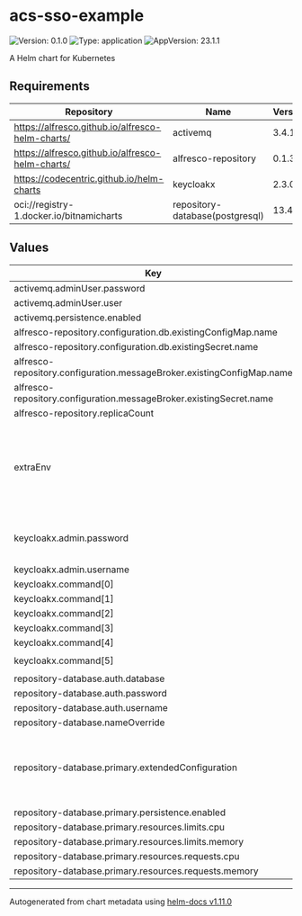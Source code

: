 # acs-sso-example

![Version: 0.1.0](https://img.shields.io/badge/Version-0.1.0-informational?style=flat-square) ![Type: application](https://img.shields.io/badge/Type-application-informational?style=flat-square) ![AppVersion: 23.1.1](https://img.shields.io/badge/AppVersion-23.1.1-informational?style=flat-square)

A Helm chart for Kubernetes

## Requirements

| Repository | Name | Version |
|------------|------|---------|
| https://alfresco.github.io/alfresco-helm-charts/ | activemq | 3.4.1 |
| https://alfresco.github.io/alfresco-helm-charts/ | alfresco-repository | 0.1.3 |
| https://codecentric.github.io/helm-charts | keycloakx | 2.3.0 |
| oci://registry-1.docker.io/bitnamicharts | repository-database(postgresql) | 13.4.0 |

## Values

| Key | Type | Default | Description |
|-----|------|---------|-------------|
| activemq.adminUser.password | string | `"alfresco"` |  |
| activemq.adminUser.user | string | `"alfresco"` |  |
| activemq.persistence.enabled | bool | `false` |  |
| alfresco-repository.configuration.db.existingConfigMap.name | string | `"repository-database"` |  |
| alfresco-repository.configuration.db.existingSecret.name | string | `"repository-database"` |  |
| alfresco-repository.configuration.messageBroker.existingConfigMap.name | string | `"repository-message-broker"` |  |
| alfresco-repository.configuration.messageBroker.existingSecret.name | string | `"repository-message-broker"` |  |
| alfresco-repository.replicaCount | int | `1` |  |
| extraEnv | string | `"- name: KEYCLOAK_ADMIN\n  value: admin\n- name: KEYCLOAK_ADMIN_PASSWORD\n  value: admin\n- name: JAVA_OPTS_APPEND\n  value: >-\n    -Djgroups.dns.query={{ include \"keycloak.fullname\" . }}-headless\n"` |  |
| keycloakx.admin.password | string | `nil` | @default andomly generated on first deployment get value using: kubectl -n alfresco get secrets keycloak-admin -o jsonpath='{@.data.KEYCLOAK_ADMIN_PASSWORD}' | base64 - |
| keycloakx.admin.username | string | `nil` | @default admin |
| keycloakx.command[0] | string | `"/opt/keycloak/bin/kc.sh"` |  |
| keycloakx.command[1] | string | `"start"` |  |
| keycloakx.command[2] | string | `"--http-enabled=true"` |  |
| keycloakx.command[3] | string | `"--http-port=8080"` |  |
| keycloakx.command[4] | string | `"--hostname-strict=false"` |  |
| keycloakx.command[5] | string | `"--hostname-strict-https=false"` |  |
| repository-database.auth.database | string | `"alfresco"` |  |
| repository-database.auth.password | string | `"alfresco"` |  |
| repository-database.auth.username | string | `"alfresco"` |  |
| repository-database.nameOverride | string | `"repository-database"` |  |
| repository-database.primary.extendedConfiguration | string | `"max_connections = 150\nshared_buffers = 512MB\neffective_cache_size = 2GB\nwal_level = minimal\nmax_wal_senders = 0\nmax_replication_slots = 0\nlog_min_messages = LOG\n"` |  |
| repository-database.primary.persistence.enabled | bool | `false` |  |
| repository-database.primary.resources.limits.cpu | string | `"4"` |  |
| repository-database.primary.resources.limits.memory | string | `"4Gi"` |  |
| repository-database.primary.resources.requests.cpu | string | `"250m"` |  |
| repository-database.primary.resources.requests.memory | string | `"1Gi"` |  |

----------------------------------------------
Autogenerated from chart metadata using [helm-docs v1.11.0](https://github.com/norwoodj/helm-docs/releases/v1.11.0)
